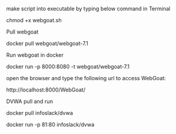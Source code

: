 
make script into executable by typing below command in Terminal


chmod +x webgoat.sh

Pull webgoat

docker pull webgoat/webgoat-7.1


Run webgoat in docker


docker run -p 8000:8080 -t webgoat/webgoat-7.1


open the browser and type the following url to access WebGoat:

http://localhost:8000/WebGoat/


DVWA pull and run 

docker pull infoslack/dvwa

docker run -p 81:80 infoslack/dvwa  
